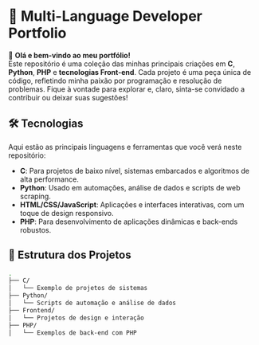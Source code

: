 # 🌟 Multi-Language Developer Portfolio

👋 **Olá e bem-vindo ao meu portfólio!**  
Este repositório é uma coleção das minhas principais criações em **C**, **Python**, **PHP** e **tecnologias Front-end**. Cada projeto é uma peça única de código, refletindo minha paixão por programação e resolução de problemas. Fique à vontade para explorar e, claro, sinta-se convidado a contribuir ou deixar suas sugestões!

## 🛠️ Tecnologias

Aqui estão as principais linguagens e ferramentas que você verá neste repositório:

- **C**: Para projetos de baixo nível, sistemas embarcados e algoritmos de alta performance.
- **Python**: Usado em automações, análise de dados e scripts de web scraping.
- **HTML/CSS/JavaScript**: Aplicações e interfaces interativas, com um toque de design responsivo.
- **PHP**: Para desenvolvimento de aplicações dinâmicas e back-ends robustos.

## 📂 Estrutura dos Projetos

```bash
.
├── C/
│   └── Exemplo de projetos de sistemas
├── Python/
│   └── Scripts de automação e análise de dados
├── Frontend/
│   └── Projetos de design e interação
├── PHP/
│   └── Exemplos de back-end com PHP



